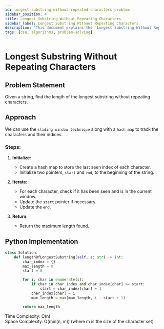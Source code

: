 ```yaml
---
id: longest-substring-without-repeated-characters-problem
sidebar_position: 4
title: Longest Substring Without Repeating Characters
sidebar_label: Longest Substring Without Repeating Characters
description: "This document explains the 'Longest Substring Without Repeating Characters' problem, including its description, approach, and implementation."
tags: [dsa, algorithms, problem-solving]
---
```


# Longest Substring Without Repeating Characters

## Problem Statement
Given a string, find the length of the longest substring without repeating characters.

## Approach
We can use the `sliding window technique` along with a `hash map` to track the characters and their indices.

### Steps:

1. **Initialize**:  
   - Create a hash map to store the last seen index of each character.
   - Initialize two pointers, `start` and `end`, to the beginning of the string.


2. **Iterate**:  
   - For each character, check if it has been seen and is in the current window.
   - Update the `start` pointer if necessary.
   - Update the `end`.

3. **Return**:  
   - Return the maximum length found.

## Python Implementation

```python
class Solution:
    def lengthOfLongestSubstring(self, s: str) -> int:
        char_index = {}
        max_length = 0
        start = 0

        for i, char in enumerate(s):
            if char in char_index and char_index[char] >= start:
                start = char_index[char] + 1
            char_index[char] = i
            max_length = max(max_length, i - start + 1)

        return max_length

```
Time Complexity: O(n) <br /> 
Space Complexity: O(min(n, m)) (where m is the size of the character set)

    